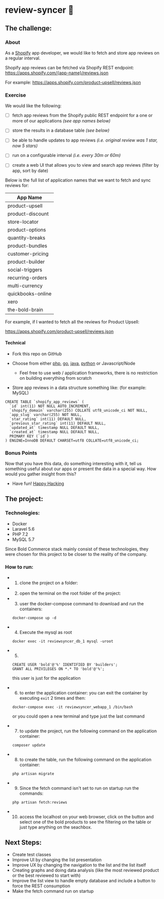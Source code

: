 # review-syncer 💾

## The challenge:

### About
As a [Shopify](https://www.shopify.com/) app developer, we would like to fetch and store app reviews on a regular interval.

Shopify app reviews can be fetched via Shopify REST endpoint: https://apps.shopify.com/{app-name}/reviews.json

For example:
https://apps.shopify.com/product-upsell/reviews.json

### Exercise

We would like the following:
- [ ] fetch app reviews from the Shopify public REST endpoint for a one or more of our applications *(see app names below)*
- [ ] store the results in a database table *(see below)*
- [ ] be able to handle updates to app reviews *(i.e. original review was 1 star, now 5 stars)*
- [ ] run on a configurable interval *(i.e. every 30m or 60m)*
- [ ] create a web UI that allows you to view and search app reviews (filter by app, sort by date)


Below is the full list of application names that we want to fetch and sync reviews for:

|App Name |
|---|
| product-upsell |
| product-discount |
| store-locator |
| product-options |
| quantity-breaks |
| product-bundles |
| customer-pricing |
| product-builder |
| social-triggers |
| recurring-orders |
| multi-currency |
| quickbooks-online |
| xero |
| the-bold-brain |

For example, if I wanted to fetch all the reviews for Product Upsell:

https://apps.shopify.com/product-upsell/reviews.json

#### Technical
- Fork this repo on GitHub
- Choose from either [php](http://www.php.net/), [go](https://golang.org), [java](https://java.com), [python](https://www.python.org/) or Javascript/Node
  - Feel free to use web / application frameworks, there is no restriction on building everything from scratch

- Store app reviews in a data structure something like: (for example: MySQL)
```
CREATE TABLE `shopify_app_reviews` (
  `id` int(11) NOT NULL AUTO_INCREMENT,
  `shopify_domain` varchar(255) COLLATE utf8_unicode_ci NOT NULL,
  `app_slug` varchar(255) NOT NULL,
  `star_rating` int(11) DEFAULT NULL,
  `previous_star_rating` int(11) DEFAULT NULL,
  `updated_at` timestamp NULL DEFAULT NULL,
  `created_at` timestamp NULL DEFAULT NULL,
  PRIMARY KEY (`id`)
) ENGINE=InnoDB DEFAULT CHARSET=utf8 COLLATE=utf8_unicode_ci;
```
### Bonus Points
Now that you have this data, do something interesting with it, tell us something useful about our apps or present the data in a special way. How would you gather insight from this?

- Have fun! [Happy Hacking](https://giphy.com/gifs/charlie-hunnam-gif-hunt-102h4wsmCG2s12)



## The project:

### Technologies:

* Docker
* Laravel 5.6
* PHP 7.2
* MySQL 5.7

Since Bold Commerce stack mainly consist of these technologies, they were chosen for this project to be closer to the reality of the company.


### How to run:


* 1) clone the project on a folder:
* 2) open the terminal on the root folder of the project:
* 3) user the docker-compose command to download and run the containers:

  ```
  docker-compose up -d
  ```

* 4) Execute the mysql as root

  ```
  docker exec -it reviewsyncer_db_1 mysql -uroot
  ```
* 5)

  ```
  CREATE USER 'bold'@'%' IDENTIFIED BY 'builders';
  GRANT ALL PRIVILEGES ON *.* TO 'bold'@'%';
  ```
  this user is just for the application

* 6) to enter the application container:
  you can exit the container by executing ``` exit ``` 2 times and then:
  ```
  docker-compose exec -it reviewsyncer_webapp_1 /bin/bash
  ```
  or you could open a new terminal and type just the last command

* 7) to update the project, run the following command on the application container:

  ```
  composer update
  ```

* 8) to create the table, run the following command on the application container:
    ```
  php artisan migrate
  ```

* 9) Since the fetch command isn't set to run on startup run the commands:
  ```
  php artisan fetch:reviews
  ```

* 10) access the localhost on your web browser, click on the button and select one of the bold products to see the filtering on the table or just type anything on the seachbox.


## Next Steps:

* Create test classes
* Improve UI by changing the list presentation
* Improve UX by changing the navigation to the list and the list itself
* Creating graphs and doing data analysis (like the most reviewed product or the best reviewed to start with)
* Improve the list view to handle empty database and include a button to force the REST consumption
* Make the fetch command run on startup

